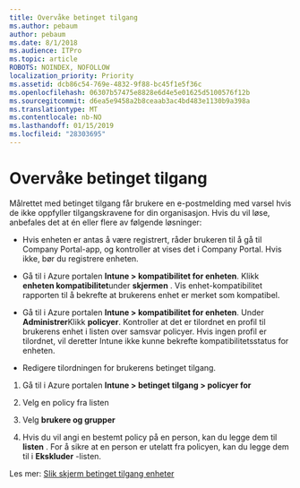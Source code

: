 ```yaml
---
title: Overvåke betinget tilgang
ms.author: pebaum
author: pebaum
ms.date: 8/1/2018
ms.audience: ITPro
ms.topic: article
ROBOTS: NOINDEX, NOFOLLOW
localization_priority: Priority
ms.assetid: dcb86c54-769e-4832-9f88-bc45f1e5f36c
ms.openlocfilehash: 06307b57475e8828e6d4e5e01625d5100576f12b
ms.sourcegitcommit: d6ea5e9458a2b8ceaab3ac4bd483e1130b9a398a
ms.translationtype: MT
ms.contentlocale: nb-NO
ms.lasthandoff: 01/15/2019
ms.locfileid: "28303695"
---
```

# <a name="monitoring-conditional-access"></a>Overvåke betinget tilgang

Målrettet med betinget tilgang får brukere en e-postmelding med varsel hvis de ikke oppfyller tilgangskravene for din organisasjon. Hvis du vil løse, anbefales det at én eller flere av følgende løsninger:
  
- Hvis enheten er antas å være registrert, råder brukeren til å gå til Company Portal-app, og kontroller at vises det i Company Portal. Hvis ikke, bør du registrere enheten.
    
- Gå til i Azure portalen **Intune \> kompatibilitet for enheten**. Klikk **enheten kompatibilitet**under **skjermen** . Vis enhet-kompatibilitet rapporten til å bekrefte at brukerens enhet er merket som kompatibel. 
    
- Gå til i Azure portalen **Intune \> kompatibilitet for enheten**. Under **Administrer**Klikk **policyer**. Kontroller at det er tilordnet en profil til brukerens enhet i listen over samsvar policyer. Hvis ingen profil er tilordnet, vil deretter Intune ikke kunne bekrefte kompatibilitetsstatus for enheten. 
    
- Redigere tilordningen for brukerens betinget tilgang.
    
1. Gå til i Azure portalen **Intune \> betinget tilgang \> policyer for**
    
2. Velg en policy fra listen
    
3. Velg **brukere og grupper**
    
4. Hvis du vil angi en bestemt policy på en person, kan du legge dem til **listen** . For å sikre at en person er utelatt fra policyen, kan du legge dem til i **Ekskluder** -listen. 
    
Les mer: [Slik skjerm betinget tilgang enheter](https://docs.microsoft.com/en-us/intune/conditional-access-exchange-monitor)
  

